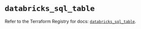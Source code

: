 # `databricks_sql_table`

Refer to the Terraform Registry for docs: [`databricks_sql_table`](https://registry.terraform.io/providers/databricks/databricks/1.88.0/docs/resources/sql_table).
